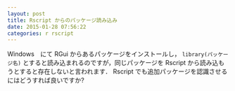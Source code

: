 ```yaml
---
layout: post
title: Rscript からのパッケージ読み込み
date: 2015-01-28 07:56:22
categories: r rscript
---
```

<p>Windows　にて RGui からあるパッケージをインストールし， <code>library(パッケージ名)</code> とすると読み込まれるのですが，同じパッケージを Rscript から読み込もうとすると存在しないと言われます． Rscript でも追加パッケージを認識させるにはどうすれば良いですか?</p>
